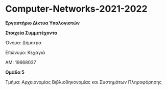 # Computer-Networks-2021-2022

**Εργαστήριο Δίκτυα Υπολογιστών**

**Στοιχεία Συμμετέχοντα**

Όνομα: Δήμητρα

Επώνυμο: Κεχαγιά

ΑΜ: 19668037

**Ομάδα 5**

Τμήμα: Αρχειονομίας Βιβλιοθηκονομίας και Συστημάτων Πληροφόρησης
